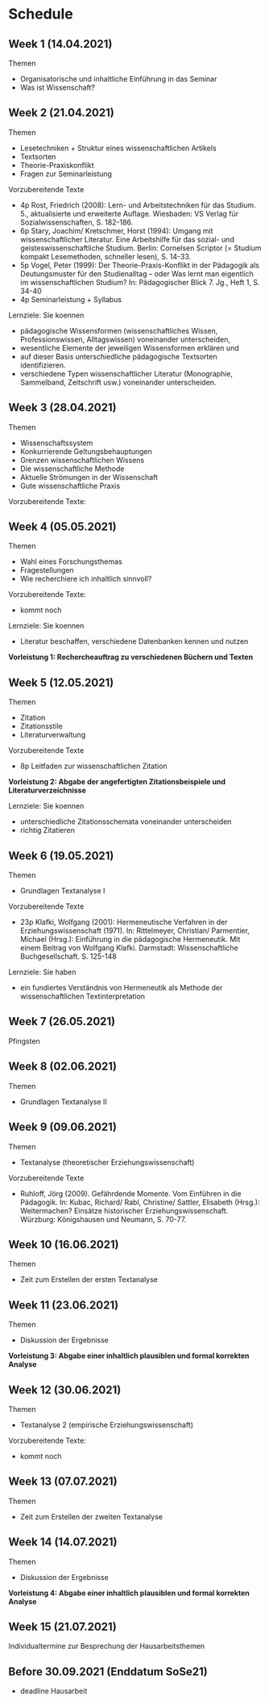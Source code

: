 # Schedule

## Week  1 (14.04.2021)

Themen
- Organisatorische und inhaltliche Einführung in das Seminar
- Was ist Wissenschaft? 


## Week  2 (21.04.2021)

Themen
- Lesetechniken + Struktur eines wissenschaftlichen Artikels 
- Textsorten
- Theorie-Praxiskonflikt
- Fragen zur Seminarleistung

Vorzubereitende Texte
- 4p Rost, Friedrich (2008): Lern- und Arbeitstechniken für das Studium. 5., aktualisierte und erweiterte Auflage. Wiesbaden: VS Verlag für Sozialwissenschaften, S. 182-186. 
- 6p Stary, Joachim/ Kretschmer, Horst (1994): Umgang mit wissenschaftlicher Literatur. Eine Arbeitshilfe für das sozial- und geisteswissenschaftliche Studium. Berlin: Cornelsen Scriptor (= Studium kompakt Lesemethoden, schneller lesen), S. 14-33.
- 5p Vogel, Peter (1999): Der Theorie-Praxis-Konflikt in der Pädagogik als Deutungsmuster für den Studienalltag – oder Was lernt man eigentlich im wissenschaftlichen Studium? In: Pädagogischer Blick 7. Jg., Heft 1, S. 34-40
- 4p Seminarleistung + Syllabus

Lernziele: Sie koennen
- pädagogische Wissensformen (wissenschaftliches Wissen, Professionswissen, Alltagswissen) voneinander unterscheiden,
- wesentliche Elemente der jeweiligen Wissensformen erklären und 
- auf dieser Basis unterschiedliche pädagogische Textsorten identifizieren.
- verschiedene Typen wissenschaftlicher Literatur (Monographie, Sammelband, Zeitschrift usw.) voneinander unterscheiden.


## Week  3 (28.04.2021)

Themen
- Wissenschaftssystem
- Konkurrierende Geltungsbehauptungen
- Grenzen wissenschaftlichen Wissens
- Die wissenschaftliche Methode 
- Aktuelle Strömungen in der Wissenschaft
- Gute wissenschaftliche Praxis

Vorzubereitende Texte:


## Week  4 (05.05.2021)

Themen
- Wahl eines Forschungsthemas
- Fragestellungen
- Wie recherchiere ich inhaltlich sinnvoll?

Vorzubereitende Texte:
- kommt noch

Lernziele: Sie koennen
- Literatur beschaffen, verschiedene Datenbanken kennen und nutzen 

**Vorleistung 1: Rechercheauftrag zu verschiedenen Büchern und Texten**


## Week  5 (12.05.2021)

Themen
- Zitation
- Zitationsstile
- Literaturverwaltung

Vorzubereitende Texte
- 8p Leitfaden zur wissenschaftlichen Zitation

**Vorleistung 2: Abgabe der angefertigten Zitationsbeispiele und Literaturverzeichnisse**

Lernziele: Sie koennen
- unterschiedliche Zitationsschemata voneinander unterscheiden
- richtig Zitatieren


## Week  6 (19.05.2021)

Themen
- Grundlagen Textanalyse I

Vorzubereitende Texte
- 23p Klafki, Wolfgang (2001): Hermeneutische Verfahren in der Erziehungswissenschaft (1971). In: Rittelmeyer, Christian/ Parmentier, Michael (Hrsg.): Einführung in die pädagogische Hermeneutik. Mit einem Beitrag von Wolfgang Klafki. Darmstadt: Wissenschaftliche Buchgesellschaft. S. 125-148


Lernziele: Sie haben
- ein fundiertes Verständnis von Hermeneutik als Methode der wissenschaftlichen Textinterpretation


## Week  7 (26.05.2021)

Pfingsten


## Week  8 (02.06.2021)

Themen
- Grundlagen Textanalyse II


## Week  9 (09.06.2021)

Themen
- Textanalyse (theoretischer Erziehungswissenschaft)

Vorzubereitende Texte
- Ruhloff, Jörg (2009). Gefährdende Momente. Vom Einführen in die Pädagogik. In: Kubac, Richard/ Rabl, Christine/ Sattler, Elisabeth (Hrsg.): Weitermachen? Einsätze historischer Erziehungswissenschaft. Würzburg: Königshausen und Neumann, S. 70-77. 


## Week 10 (16.06.2021)

Themen
- Zeit zum Erstellen der ersten Textanalyse


## Week 11 (23.06.2021)

Themen
- Diskussion der Ergebnisse

**Vorleistung 3: Abgabe einer inhaltlich plausiblen und formal korrekten Analyse**


## Week 12 (30.06.2021)

Themen
- Textanalyse 2 (empirische Erziehungswissenschaft)

Vorzubereitende Texte:
- kommt noch

## Week 13 (07.07.2021)

Themen
- Zeit zum Erstellen der zweiten Textanalyse


## Week 14 (14.07.2021)

Themen
- Diskussion der Ergebnisse

**Vorleistung 4: Abgabe einer inhaltlich plausiblen und formal korrekten Analyse**


## Week 15 (21.07.2021)

Individualtermine zur Besprechung der Hausarbeitsthemen


## Before 30.09.2021 (Enddatum SoSe21)

- deadline Hausarbeit




